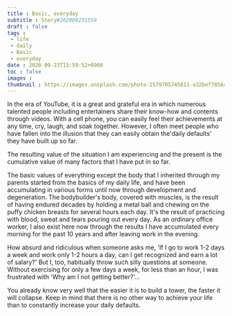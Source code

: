 ```yaml
---
title : Basic, everyday
subtitle : Story#202009231559
draft : false
tags :
 - life
 - daily
 - Basic
 - everyday
date : 2020-09-23T15:59:52+0900
toc : false
images : 
thumbnail : https://images.unsplash.com/photo-1579705745811-a32bef7856a3?ixlib=rb-1.2.1&q=85&fm=jpg&crop=entropy&cs=srgb&ixid=eyJhcHBfaWQiOjE1NTU0OX0
---
```

In the era of YouTube, it is a great and grateful era in which numerous talented people including entertainers share their know-how and contents through videos. With a cell phone, you can easily feel their achievements at any time, cry, laugh, and soak together. However, I often meet people who have fallen into the illusion that they can easily obtain the'daily defaults' they have built up so far.  

The resulting value of the situation I am experiencing and the present is the cumulative value of many factors that I have put in so far.  

The basic values of everything except the body that I inherited through my parents started from the basics of my daily life, and have been accumulating in various forms until now through development and degeneration. The bodybuilder's body, covered with muscles, is the result of having endured decades by holding a metal ball and chewing on the puffy chicken breasts for several hours each day. It's the result of practicing with blood, sweat and tears pouring out every day. As an ordinary office worker, I also exist here now through the results I have accumulated every morning for the past 10 years and after leaving work in the evening.  

How absurd and ridiculous when someone asks me, 'If I go to work 1-2 days a week and work only 1-2 hours a day, can I get recognized and earn a lot of salary?' But I, too, habitually throw such silly questions at someone. Without exercising for only a few days a week, for less than an hour, I was frustrated with 'Why am I not getting better?'...  

You already know very well that the easier it is to build a tower, the faster it will collapse. Keep in mind that there is no other way to achieve your life than to constantly increase your daily defaults.  